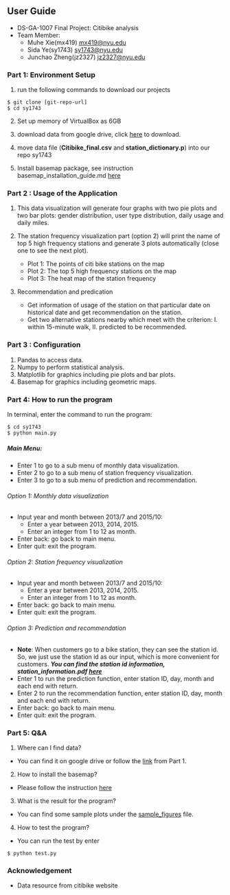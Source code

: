 ## User Guide
- DS-GA-1007  Final Project: Citibike analysis
- Team Member:
  - Muhe Xie(mx419) mx419@nyu.edu
  - Sida Ye(sy1743) sy1743@nyu.edu
  - Junchao Zheng(jz2327) jz2327@nyu.edu

### Part 1: Environment Setup
1. run the following commands to download our projects
```
$ git clone [git-repo-url]
$ cd sy1743
```
2. Set up memory of VirtualBox as 6GB

3. download data from google drive, click [here](https://drive.google.com/drive/u/2/folders/0B1ADHcCkWGbad2prZDFxdnBLN3M)
to download.

4. move data file (**Citibike_final.csv** and **station_dictionary.p**) into our repo sy1743

5. Install basemap package, see instruction basemap_installation_guide.md [here](basemap_installation_guide.md)


### Part 2 : Usage of the Application

1. This data visualization will generate four graphs with two pie plots and two bar plots: gender distribution, user type distribution, daily usage and daily miles.

2. The station frequency visualization part (option 2) will print the name of  top 5 high frequency stations and generate 3 plots automatically (close one to see the next plot).

    * Plot 1: The points of citi bike stations on the map
    * Plot 2: The top 5 high frequency stations on the map
    * Plot 3: The heat map of the station frequency

3. Recommendation and predication
    * Get information of usage of the station on that particular date on historical date and get recommendation on the station.
    * Get two alternative stations nearby which meet with the criterion: I. within 15-minute walk, II. predicted to be recommended.

### Part 3 : Configuration

1. Pandas to access data.
2. Numpy to perform statistical analysis.
3. Matplotlib for graphics including pie plots and bar plots.
4. Basemap for graphics including geometric maps.

### Part 4: How to run the program

In terminal, enter the command to run the program:

```
$ cd sy1743
$ python main.py
```

##### Main Menu:

- Enter 1 to go to a sub menu of monthly data visualization.
- Enter 2 to go to a sub menu of station frequency visualization.
- Enter 3 to go to a sub menu of prediction and recommendation.


###### Option 1: Monthly data visualization
- Input year and month between 2013/7 and 2015/10:
  - Enter a year between 2013, 2014, 2015.
  - Enter an integer from 1 to 12 as month.
- Enter back: go back to main menu.
- Enter quit: exit the program.

###### Option 2: Station frequency visualization
- Input year and month between 2013/7 and 2015/10:
  - Enter a year between 2013, 2014, 2015.
  - Enter an integer from 1 to 12 as month.
- Enter back: go back to main menu.
- Enter quit: exit the program.

###### Option 3: Prediction and recommendation

- **Note**: When customers go to a bike station, they can see the station id. So, we just use the station id as our input, which is more convenient for customers.
***You can find the station id information, station_information.pdf [here](https://drive.google.com/drive/u/2/folders/0B1ADHcCkWGbad2prZDFxdnBLN3M)***
- Enter 1 to run the prediction function, enter station ID, day, month and each end with return.
- Enter 2 to run the recommendation function, enter station ID, day, month and each end with return.
- Enter back: go back to main menu.
- Enter quit: exit the program.

### Part 5: Q&A
1. Where can I find data?
- You can find it on google drive or follow the [link](https://drive.google.com/drive/u/2/folders/0B1ADHcCkWGbad2prZDFxdnBLN3M) from Part 1.

2. How to install the basemap?
- Please follow the instruction [here](basemap_installation_guide.md)

3. What is the result for the program?
- You can find some sample plots under the [sample_figures](sample_figures/) file.

4. How to test the program?
- You can run the test by enter
```
$ python test.py
```

### Acknowledgement
- Data resource from citibike website
